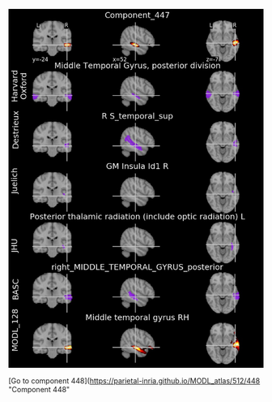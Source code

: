 


![447](preliminary/447.jpg "Component 447")

[Go to component 448](https://parietal-inria.github.io/MODL_atlas/512/448 "Component 448"